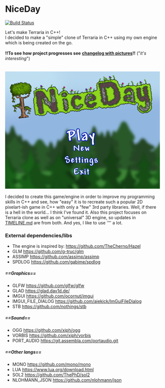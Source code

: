 # NiceDay
[![Build Status](https://travis-ci.com/Cooble/NiceDay.svg?branch=master)](https://travis-ci.com/Cooble/NiceDay)

Let's make Terraria in C++!  
I decided to make a "simple" clone of Terraria in C++ using my own engine which is being created on the go. 
<br> 
<br> 
**!!To see how project progresses see** [**changelog with pictures**](screenshots/TIMELINE.md)**!!** ("*it's interesting*")
<br>  
<br>
![Alt text](screenshots/back_logo.png?raw=false "logo")

I decided to create this game/engine in order to improve my programming skills in C++ and see, 
how "easy" it is to recreate such a popular 2D pixelart-ish game in C++ with only a "few" 3rd party libraries. 
Well, if there is a hell in the world... I think I've found it.
Also this project focuses on Terraria clone as well as on "universal" 3D engine, 
so updates in [TIMELINE.md](screenshots/TIMELINE.md) are from both.
And yes, I like to use '"' a lot.


### External dependencies/libs
- The engine is inspired by: https://github.com/TheCherno/Hazel   
- GLM https://github.com/g-truc/glm
- ASSIMP https://github.com/assimp/assimp
- SPDLOG https://github.com/gabime/spdlog

##### ==Graphics==
- GLFW https://github.com/glfw/glfw
- GLAD https://glad.dav1d.de/
- IMGUI https://github.com/ocornut/imgui
- IMGUI_FILE_DIALOG https://github.com/aiekick/ImGuiFileDialog
- STB https://github.com/nothings/stb

##### ==Sound==
- OGG https://github.com/xiph/ogg
- VORBIS https://github.com/xiph/vorbis
- PORT_AUDIO https://git.assembla.com/portaudio.git

##### ==Other langs==
- MONO https://github.com/mono/mono
- LUA https://www.lua.org/download.html
- SOL2 https://github.com/ThePhD/sol2
- NLOHMANN_JSON https://github.com/nlohmann/json
